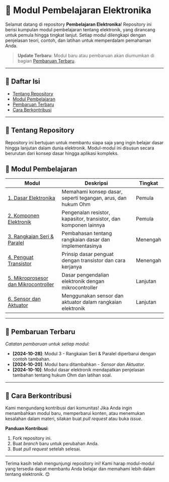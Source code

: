 # 📘 Modul Pembelajaran Elektronika

Selamat datang di repository **Pembelajaran Elektronika**! Repository ini berisi kumpulan modul pembelajaran tentang elektronik, yang dirancang untuk pemula hingga tingkat lanjut. Setiap modul dilengkapi dengan penjelasan teori, contoh, dan latihan untuk memperdalam pemahaman Anda.

> **Update Terbaru**: Modul baru atau pembaruan akan diumumkan di bagian [Pembaruan Terbaru](#pembaruan-terbaru).

---

## 🔎 Daftar Isi
- [Tentang Repository](#tentang-repository)
- [Modul Pembelajaran](#modul-pembelajaran)
- [Pembaruan Terbaru](#pembaruan-terbaru)
- [Cara Berkontribusi](#cara-berkontribusi)

---

## 📜 Tentang Repository
Repository ini bertujuan untuk membantu siapa saja yang ingin belajar dasar hingga lanjutan dalam dunia elektronik. Modul-modul ini disusun secara berurutan dari konsep dasar hingga aplikasi kompleks.

## 📝 Modul Pembelajaran
| Modul | Deskripsi | Tingkat |
|-------|-----------|---------|
| [1. Dasar Elektronika](modules/dasar-elektronika.md) | Memahami konsep dasar, seperti tegangan, arus, dan hukum Ohm | Pemula |
| [2. Komponen Elektronik](modules/komponen-elektronik.md) | Pengenalan resistor, kapasitor, transistor, dan komponen lainnya | Pemula |
| [3. Rangkaian Seri & Paralel](modules/rangkaian-seri-paralel.md) | Pembahasan tentang rangkaian dasar dan implementasinya | Menengah |
| [4. Penguat Transistor](modules/penguat-transistor.md) | Prinsip dasar penguat dengan transistor dan cara kerjanya | Menengah |
| [5. Mikroprosesor dan Mikrocontroller](modules/mikroprosesor-mikrokontroler.md) | Dasar pengendalian elektronik dengan mikrocontroller | Lanjutan |
| [6. Sensor dan Aktuator](modules/sensor-aktuator.md) | Menggunakan sensor dan aktuator dalam rangkaian elektronik | Lanjutan |

---

## 📆 Pembaruan Terbaru
*Catatan pembaruan untuk setiap modul:*

- **[2024-10-28]**: Modul 3 - Rangkaian Seri & Paralel diperbarui dengan contoh tambahan.
- **[2024-10-20]**: Modul baru ditambahkan - *Sensor dan Aktuator*.
- **[2024-10-10]**: Modul dasar elektronik mendapatkan penjelasan tambahan tentang hukum Ohm dan latihan soal.

---

## 🤝 Cara Berkontribusi
Kami mengundang kontribusi dari komunitas! Jika Anda ingin menambahkan modul baru, memperbarui konten, atau menemukan kesalahan dalam materi, silakan buat *pull request* atau buka *issue*.

**Panduan Kontribusi**:
1. Fork repository ini.
2. Buat *branch* baru untuk perubahan Anda.
3. Buat *pull request* setelah selesai.

---

Terima kasih telah mengunjungi repository ini! Kami harap modul-modul yang tersedia dapat membantu Anda belajar dan memahami lebih dalam tentang elektronik. 😊

